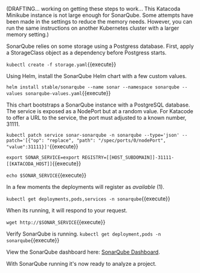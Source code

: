 (DRAFTING... working on getting these steps to work...
This Katacoda Minikube instance is not large enough for SonarQube.
Some attempts have been made in the settings to reduce the memory needs.
However, you can run the same instructions on another Kubernetes cluster with
a larger memory setting.)

SonarQube relies on some storage using a Postgress database. First, apply a StorageClass object as a dependency before Postgress starts.

`kubectl create -f storage.yaml`{{execute}}

Using Helm, install the SonarQube Helm chart with a few custom values.

`helm install stable/sonarqube --name sonar --namespace sonarqube --values sonarqube-values.yaml`{{execute}}

This chart bootstraps a SonarQube instance with a PostgreSQL database. The service is exposed as a NodePort but at a random value. For Katacode to offer a URL to the service, the port must adjusted to a known number, 31111.

`kubectl patch service sonar-sonarqube -n sonarqube --type='json' --patch='[{"op": "replace", "path": "/spec/ports/0/nodePort", "value":31111}]'`{{execute}}

`export SONAR_SERVICE=export REGISTRY=[[HOST_SUBDOMAIN]]-31111-[[KATACODA_HOST]]`{{execute}}

`echo $SONAR_SERVICE`{{execute}}

In a few moments the deployments will register as _available_ (1).

`kubectl get deployments,pods,services -n sonarqube`{{execute}}

When its running, it will respond to your request.


`wget http://$SONAR_SERVICE`{{execute}}

Verify SonarQube is running.
`kubectl get deployment,pods -n sonarqube`{{execute}}

View the SonarQube dashboard here: [SonarQube Dashboard](
https://[[HOST_SUBDOMAIN]]-31111-[[KATACODA_HOST]].environments.katacoda.com/).

With SonarQube running it's now ready to analyze a project.
